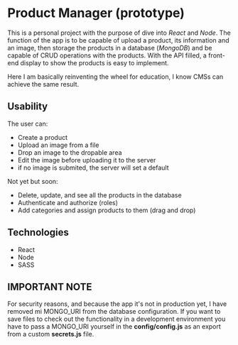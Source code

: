 # Product Manager (prototype)

This is a personal project with the purpose of dive into _React_ and _Node_.
The function of the app is to be capable of upload a product, its information and an image, then storage the products in a database (_MongoDB_) and be capable of CRUD operations with the products. With the API filled, a front-end display to show the products is easy to implement.

Here I am basically reinventing the wheel for education, I know CMSs can achieve the same result.

## Usability

The user can:

- Create a product
- Upload an image from a file
- Drop an image to the dropable area
- Edit the image before uploading it to the server
- if no image is submited, the server will set a default

Not yet but soon: 

- Delete, update, and see all the products in the database
- Authenticate and authorize (roles)
- Add categories and assign products to them (drag and drop)

## Technologies

- React
- Node
- SASS

## IMPORTANT NOTE

For security reasons, and because the app it's not in production yet, I have removed mi MONGO_URI from the database configuration.
If you want to save files to check out the functionality in a development environment you have to pass a MONGO_URI yourself in the **config/config.js** as an export from a custom **secrets.js** file.
